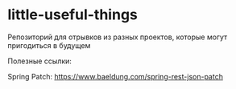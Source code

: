 # little-useful-things

Репозиторий для отрывков из разных проектов, которые могут пригодиться в будущем

Полезные ссылки:

Spring Patch: https://www.baeldung.com/spring-rest-json-patch
